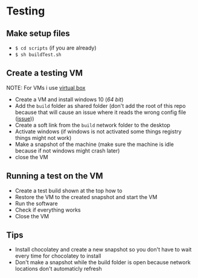 # Testing

## Make setup files
- `$ cd scripts` (if you are already)
- `$ sh buildTest.sh`

## Create a testing VM
NOTE: For VMs i use [virtual box](https://www.virtualbox.org/)
- Create a VM and install windows 10 (*64 bit*)
- Add the `build` folder as shared folder (don't add the root of this repo because that will cause an issue where it reads the wrong config file ([issue](https://github.com/dennis1248/Automated-Windows-10-configuration/issues/10))) 
- Create a soft link from the `build` network folder to the desktop
- Activate windows (if windows is not activated some things registry things might not work)
- Make a snapshot of the machine (make sure the machine is idle because if not windows might crash later)
- close the VM

## Running a test on the VM
- Create a test build shown at the top how to
- Restore the VM to the created snapshot and start the VM
- Run the software
- Check if everything works
- Close the VM

## Tips
- Install chocolatey and create a new snapshot so you don't have to wait every time for chocolatey to install
- Don't make a snapshot while the build folder is open because network locations don't automaticly refresh
